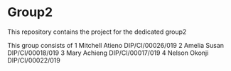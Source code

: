 # Group2
This repository contains the project for the dedicated group2

This group consists of 
1 Mitchell Atieno DIP/CI/00026/019
2 Amelia Susan DIP/CI/00018/019
3 Mary Achieng DIP/CI/00017/019
4 Nelson Okonji DIP/CI/00022/019
